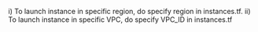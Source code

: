 i) To launch instance in specific region, do specify region in instances.tf.
ii) To launch instance in specific VPC, do specify VPC_ID in instances.tf
